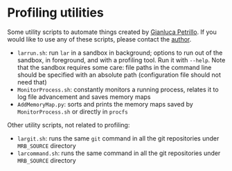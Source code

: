 Profiling utilities
============================================

Some utility scripts to automate things created by [Gianluca Petrillo](mailto:petrillo@fnal.gov "petrillo@fnal.gov").
If you would like to use any of these scripts, please contact the [author](mailto:petrillo@fnal.gov).

-   `larrun.sh`: run `lar` in a sandbox in background; options to run out of the sandbox, in foreground, and with a profiling tool. Run it with `--help`. Note that the sandbox requires some care: file paths in the command line should be specified with an absolute path (configuration file should not need that)
-   `MonitorProcess.sh`: constantly monitors a running process, relates it to log file advancement and saves memory maps
-   `AddMemoryMap.py`: sorts and prints the memory maps saved by `MonitorProcess.sh` or directly in `procfs`

Other utility scripts, not related to profiling:

-   `largit.sh`: runs the same `git` command in all the git repositories under `MRB_SOURCE` directory
-   `larcommand.sh`: runs the same command in all the git repositories under `MRB_SOURCE` directory
